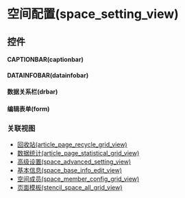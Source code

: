 # 空间配置(space_setting_view)  <!-- {docsify-ignore-all} -->



## 控件
#### CAPTIONBAR(captionbar)
#### DATAINFOBAR(datainfobar)
#### 数据关系栏(drbar)
#### 编辑表单(form)


### 关联视图
  * [回收站(article_page_recycle_grid_view)](app/view/article_page_recycle_grid_view)
  * [数据统计(article_page_statistical_grid_view)](app/view/article_page_statistical_grid_view)
  * [高级设置(space_advanced_setting_view)](app/view/space_advanced_setting_view)
  * [基本信息(space_base_info_edit_view)](app/view/space_base_info_edit_view)
  * [空间成员(space_member_config_grid_view)](app/view/space_member_config_grid_view)
  * [页面模板(stencil_space_all_grid_view)](app/view/stencil_space_all_grid_view)

<script>
 const { createApp } = Vue
  createApp({
    data() {
      return {

      }
    }
  }).use(ElementPlus).mount('#app')
</script>